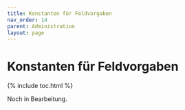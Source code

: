 ```yaml
---
title: Konstanten für Feldvorgaben
nav_order: 14
parent: Administration
layout: page
---
```


# Konstanten für Feldvorgaben
{% include toc.html %}

Noch in Bearbeitung.
